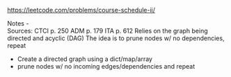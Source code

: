 
https://leetcode.com/problems/course-schedule-ii/

Notes -  
Sources: 
CTCI p. 250 
ADM p. 179 
ITA p. 612 
Relies on the graph being directed and acyclic (DAG)
The idea is to prune nodes w/ no dependencies, repeat

* Create a directed graph using a dict/map/array
* prune nodes w/ no incoming edges/dependencies and repeat 

